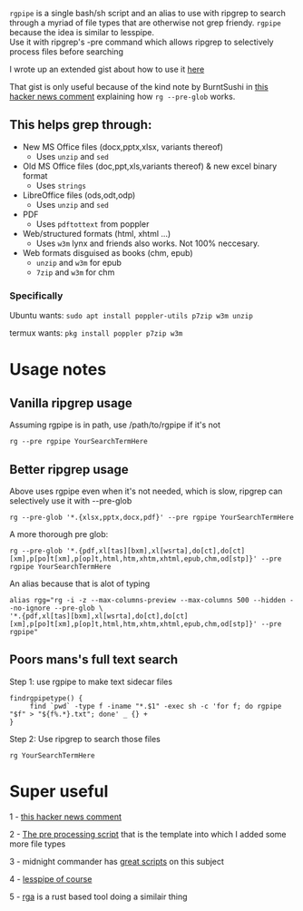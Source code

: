 ```rgpipe``` is a single bash/sh script and an alias to use with ripgrep to search through a myriad of file types that are otherwise not grep friendy.  ```rgpipe``` because the idea is similar to lesspipe.  
Use it with ripgrep's -pre command which allows ripgrep to selectively process files before searching


I wrote up an extended gist about how to use it
[here](https://gist.github.com/ColonelBuendia/314826e37ec35c616d70506c38dc65aa)

That gist is only useful because of the kind note by BurntSushi in [this hacker news comment](https://news.ycombinator.com/item?id=19675934) explaining how ```rg --pre-glob``` works.

## This helps grep through:
- New MS Office files (docx,pptx,xlsx, variants thereof)  
    + Uses ```unzip``` and ```sed```
- Old MS Office files (doc,ppt,xls,variants thereof) & new excel binary format
    + Uses ```strings```
- LibreOffice files (ods,odt,odp)  
    + Uses ```unzip``` and ```sed```
- PDF  
    + Uses ```pdftottext``` from poppler
- Web/structured formats (html, xhtml ...)  
    + Uses ```w3m``` lynx and friends also works.  Not 100% neccesary.  
- Web formats disguised as books (chm, epub)  
    + ```unzip``` and ```w3m``` for epub
    + ```7zip``` and ```w3m``` for chm


### Specifically

Ubuntu wants: `sudo apt install poppler-utils p7zip w3m unzip`

termux wants: `pkg install poppler p7zip w3m`


# Usage notes

## Vanilla ripgrep usage
Assuming rgpipe is in path, use /path/to/rgpipe if it's not
```
rg --pre rgpipe YourSearchTermHere
```
## Better ripgrep usage
Above uses rgpipe even when it's not needed, which is slow, ripgrep can selectively use it with --pre-glob
```
rg --pre-glob '*.{xlsx,pptx,docx,pdf}' --pre rgpipe YourSearchTermHere
```
A more thorough pre glob:
```
rg --pre-glob '*.{pdf,xl[tas][bxm],xl[wsrta],do[ct],do[ct][xm],p[po]t[xm],p[op]t,html,htm,xhtm,xhtml,epub,chm,od[stp]}' --pre rgpipe YourSearchTermHere
```
An alias because that is alot of typing
```
alias rgg="rg -i -z --max-columns-preview --max-columns 500 --hidden --no-ignore --pre-glob \
'*.{pdf,xl[tas][bxm],xl[wsrta],do[ct],do[ct][xm],p[po]t[xm],p[op]t,html,htm,xhtm,xhtml,epub,chm,od[stp]}' --pre rgpipe"
```

## Poors mans's full text search

Step 1: use rgpipe to make text sidecar files
```
findrgpipetype() {
	 find `pwd` -type f -iname "*.$1" -exec sh -c 'for f; do rgpipe "$f" > "${f%.*}.txt"; done' _ {} +
}
```
Step 2: Use ripgrep to search those files 
```
rg YourSearchTermHere
```

# Super useful

1 - [this hacker news comment](https://news.ycombinator.com/item?id=19675934)

2 - [The pre processing script](http://manpages.ubuntu.com/manpages/cosmic/man1/rg.1.html) that is the template into which I added some more file types

3 - midnight commander has [great scripts](https://github.com/MidnightCommander/mc/tree/0075f36b693109a34f8729d47fdf931b0481a68e/misc/ext.d) on this subject

4 - [lesspipe of course](https://github.com/wofr06/lesspipe)

5 - [rga](https://github.com/phiresky/ripgrep-all) is a rust based tool doing a similair thing

